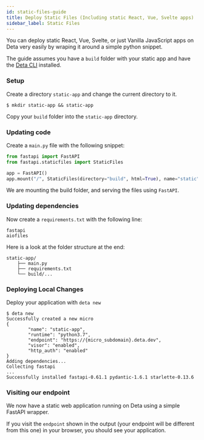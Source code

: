 ```yaml
---
id: static-files-guide
title: Deploy Static Files (Including static React, Vue, Svelte apps)
sidebar_label: Static Files
---
```


You can deploy static React, Vue, Svelte, or just Vanilla JavaScript apps on Deta very easily by wraping it around a simple python snippet.

The guide assumes you have a `build` folder with your static app and have the [Deta CLI](../cli/install.md) installed.
### Setup
Create a directory `static-app` and change the current directory to it.
  ```shell
  $ mkdir static-app && static-app
  ```
Copy your `build` folder into the `static-app` directory.

### Updating code
Create a `main.py` file with the following snippet:

  ```python
  from fastapi import FastAPI
  from fastapi.staticfiles import StaticFiles

  app = FastAPI()
  app.mount("/", StaticFiles(directory="build", html=True), name="static")
  ```

We are mounting the build folder, and serving the files using `FastAPI`.

### Updating dependencies
Now create a `requirements.txt` with the following line:
  ```
  fastapi 
  aiofiles
  ``` 

Here is a look at the folder structure at the end:
  ```
  static-app/
      ├── main.py
      ├── requirements.txt 
      └── build/...
  ```

### Deploying Local Changes
Deploy your application with `deta new`
  ```
  $ deta new
  Successfully created a new micro
  {
          "name": "static-app",
          "runtime": "python3.7",
          "endpoint": "https://{micro_subdomain}.deta.dev",
          "visor": "enabled",
          "http_auth": "enabled"
  }
  Adding dependencies...
  Collecting fastapi
  ...
  Successfully installed fastapi-0.61.1 pydantic-1.6.1 starlette-0.13.6
  ```

### Visiting our endpoint
We now have a static web application running on Deta using a simple FastAPI wrapper.

If you visit the `endpoint` shown in the output (your endpoint will be different from this one) in your browser, you should see your application. 